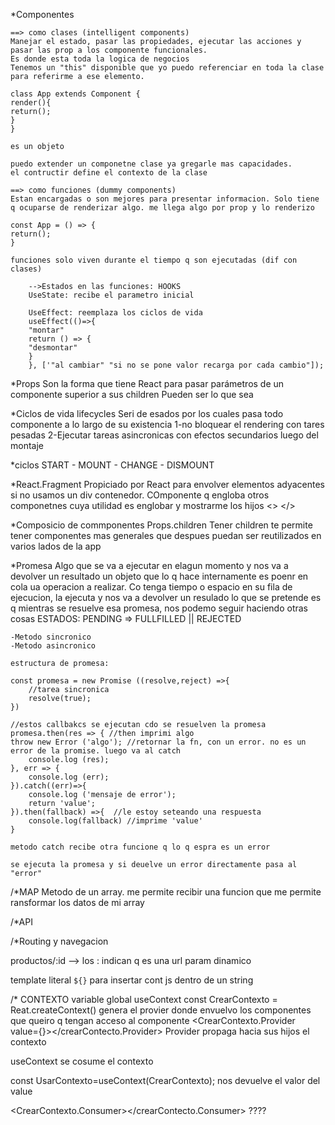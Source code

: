 \*Componentes

    ==> como clases (intelligent components)
    Manejar el estado, pasar las propiedades, ejecutar las acciones y pasar las prop a los componente funcionales.
    Es donde esta toda la logica de negocios
    Tenemos un "this" disponible que yo puedo referenciar en toda la clase para referirme a ese elemento.

    class App extends Component {
    render(){
    return();
    }
    }

    es un objeto

    puedo extender un componetne clase ya gregarle mas capacidades.
    el contructir define el contexto de la clase

    ==> como funciones (dummy components)
    Estan encargadas o son mejores para presentar informacion. Solo tiene q ocuparse de renderizar algo. me llega algo por prop y lo renderizo

    const App = () => {
    return();
    }

    funciones solo viven durante el tiempo q son ejecutadas (dif con clases)

        -->Estados en las funciones: HOOKS
        UseState: recibe el parametro inicial

        UseEffect: reemplaza los ciclos de vida
        useEffect(()=>{
        "montar"
        return () => {
        "desmontar"
        }
        }, ['"al cambiar" "si no se pone valor recarga por cada cambio"]);

\*Props
Son la forma que tiene React para pasar parámetros de un componente superior a sus children
Pueden ser lo que sea

\*Ciclos de vida lifecycles
Seri de esados por los cuales pasa todo componente a lo largo de su existencia
1-no bloquear el rendering con tares pesadas
2-Ejecutar tareas asincronicas con efectos secundarios luego del montaje

\*ciclos
START - MOUNT - CHANGE - DISMOUNT

\*React.Fragment
Propiciado por React para envolver elementos adyacentes si no usamos un div contenedor. COmponente q engloba otros componetnes cuya utilidad es englobar y mostrarme los hijos
<> </>

\*Composicio de commponentes
Props.children
Tener children te permite tener componentes mas generales que despues puedan ser reutilizados en varios lados de la app

\*Promesa
Algo que se va a ejecutar en elagun momento y nos va a devolver un resultado
un objeto que lo q hace internamente es poenr en cola ua operacion a realizar. Co tenga tiempo o espacio en su fila de ejecucion, la ejecuta y nos va a devolver un resulado
lo que se pretende es q mientras se resuelve esa promesa, nos podemo seguir haciendo otras cosas
ESTADOS: PENDING => FULLFILLED || REJECTED

    -Metodo sincronico
    -Metodo asincronico

    estructura de promesa:

    const promesa = new Promise ((resolve,reject) =>{
        //tarea sincronica
        resolve(true);
    })

    //estos callbakcs se ejecutan cdo se resuelven la promesa
    promesa.then(res => { //then imprimi algo
    throw new Error ('algo'); //retornar la fn, con un error. no es un error de la promise. luego va al catch
        console.log (res);
    }, err => {
        console.log (err);
    }).catch((err)=>{
        console.log ('mensaje de error');
        return 'value';
    }).then(fallback) =>{  //le estoy seteando una respuesta
        console.log(fallback) //imprime 'value'
    }

    metodo catch recibe otra funcione q lo q espra es un error

    se ejecuta la promesa y si deuelve un error directamente pasa al "error"

/\*MAP
Metodo de un array. me permite recibir una funcion que me permite ransformar los datos de mi array

/\*API

/\*Routing y navegacion

productos/:id --> los : indican q es una url param dinamico

template literal `${}`
para insertar cont js dentro de un string

/* CONTEXTO
variable global
useContext
const CrearContexto = Reat.createContext()
genera el provier donde envuelvo los componentes que queiro q tengan acceso al componente
<CrearContexto.Provider value={}></crearContecto.Provider>
Provider propaga hacia sus hijos el contexto

useContext se cosume el contexto

const UsarContexto=useContext(CrearContexto);
nos devuelve el valor del value

<CrearContexto.Consumer></crearContecto.Consumer>  ????

